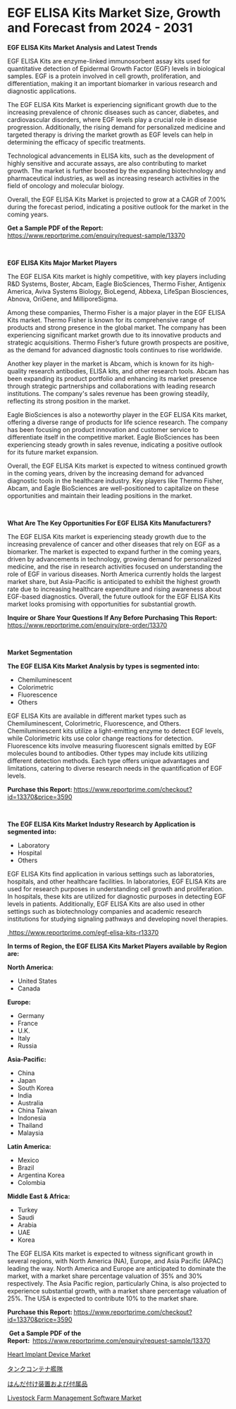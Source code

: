 <p><h1>EGF ELISA Kits Market Size, Growth and Forecast from 2024 - 2031</h1></p><p><strong>EGF ELISA Kits Market Analysis and Latest Trends</strong></p>
<p><p>EGF ELISA Kits are enzyme-linked immunosorbent assay kits used for quantitative detection of Epidermal Growth Factor (EGF) levels in biological samples. EGF is a protein involved in cell growth, proliferation, and differentiation, making it an important biomarker in various research and diagnostic applications.</p><p>The EGF ELISA Kits Market is experiencing significant growth due to the increasing prevalence of chronic diseases such as cancer, diabetes, and cardiovascular disorders, where EGF levels play a crucial role in disease progression. Additionally, the rising demand for personalized medicine and targeted therapy is driving the market growth as EGF levels can help in determining the efficacy of specific treatments.</p><p>Technological advancements in ELISA kits, such as the development of highly sensitive and accurate assays, are also contributing to market growth. The market is further boosted by the expanding biotechnology and pharmaceutical industries, as well as increasing research activities in the field of oncology and molecular biology.</p><p>Overall, the EGF ELISA Kits Market is projected to grow at a CAGR of 7.00% during the forecast period, indicating a positive outlook for the market in the coming years.</p></p>
<p><strong>Get a Sample PDF of the Report:&nbsp;</strong> <a href="https://www.reportprime.com/enquiry/request-sample/13370">https://www.reportprime.com/enquiry/request-sample/13370</a></p>
<p>&nbsp;</p>
<p><strong>EGF ELISA Kits Major Market Players</strong></p>
<p><p>The EGF ELISA Kits market is highly competitive, with key players including R&D Systems, Boster, Abcam, Eagle BioSciences, Thermo Fisher, Antigenix America, Aviva Systems Biology, BioLegend, Abbexa, LifeSpan Biosciences, Abnova, OriGene, and MilliporeSigma. </p><p>Among these companies, Thermo Fisher is a major player in the EGF ELISA Kits market. Thermo Fisher is known for its comprehensive range of products and strong presence in the global market. The company has been experiencing significant market growth due to its innovative products and strategic acquisitions. Thermo Fisher’s future growth prospects are positive, as the demand for advanced diagnostic tools continues to rise worldwide. </p><p>Another key player in the market is Abcam, which is known for its high-quality research antibodies, ELISA kits, and other research tools. Abcam has been expanding its product portfolio and enhancing its market presence through strategic partnerships and collaborations with leading research institutions. The company's sales revenue has been growing steadily, reflecting its strong position in the market.</p><p>Eagle BioSciences is also a noteworthy player in the EGF ELISA Kits market, offering a diverse range of products for life science research. The company has been focusing on product innovation and customer service to differentiate itself in the competitive market. Eagle BioSciences has been experiencing steady growth in sales revenue, indicating a positive outlook for its future market expansion. </p><p>Overall, the EGF ELISA Kits market is expected to witness continued growth in the coming years, driven by the increasing demand for advanced diagnostic tools in the healthcare industry. Key players like Thermo Fisher, Abcam, and Eagle BioSciences are well-positioned to capitalize on these opportunities and maintain their leading positions in the market.</p></p>
<p>&nbsp;</p>
<p><strong>What Are The Key Opportunities For EGF ELISA Kits Manufacturers?</strong></p>
<p><p>The EGF ELISA Kits market is experiencing steady growth due to the increasing prevalence of cancer and other diseases that rely on EGF as a biomarker. The market is expected to expand further in the coming years, driven by advancements in technology, growing demand for personalized medicine, and the rise in research activities focused on understanding the role of EGF in various diseases. North America currently holds the largest market share, but Asia-Pacific is anticipated to exhibit the highest growth rate due to increasing healthcare expenditure and rising awareness about EGF-based diagnostics. Overall, the future outlook for the EGF ELISA Kits market looks promising with opportunities for substantial growth.</p></p>
<p><strong>Inquire or Share Your Questions If Any Before Purchasing This Report:</strong> <a href="https://www.reportprime.com/enquiry/pre-order/13370">https://www.reportprime.com/enquiry/pre-order/13370</a></p>
<p>&nbsp;</p>
<p><strong>Market Segmentation</strong></p>
<p><strong>The EGF ELISA Kits Market Analysis by types is segmented into:</strong></p>
<p><ul><li>Chemiluminescent</li><li>Colorimetric</li><li>Fluorescence</li><li>Others</li></ul></p>
<p><p>EGF ELISA Kits are available in different market types such as Chemiluminescent, Colorimetric, Fluorescence, and Others. Chemiluminescent kits utilize a light-emitting enzyme to detect EGF levels, while Colorimetric kits use color change reactions for detection. Fluorescence kits involve measuring fluorescent signals emitted by EGF molecules bound to antibodies. Other types may include kits utilizing different detection methods. Each type offers unique advantages and limitations, catering to diverse research needs in the quantification of EGF levels.</p></p>
<p><strong>Purchase this Report:&nbsp;</strong><a href="https://www.reportprime.com/checkout?id=13370&price=3590">https://www.reportprime.com/checkout?id=13370&price=3590</a></p>
<p>&nbsp;</p>
<p><strong>The EGF ELISA Kits Market Industry Research by Application is segmented into:</strong></p>
<p><ul><li>Laboratory</li><li>Hospital</li><li>Others</li></ul></p>
<p><p>EGF ELISA Kits find application in various settings such as laboratories, hospitals, and other healthcare facilities. In laboratories, EGF ELISA Kits are used for research purposes in understanding cell growth and proliferation. In hospitals, these kits are utilized for diagnostic purposes in detecting EGF levels in patients. Additionally, EGF ELISA Kits are also used in other settings such as biotechnology companies and academic research institutions for studying signaling pathways and developing novel therapies.</p></p>
<p><a href="https://www.reportprime.com/egf-elisa-kits-r13370">&nbsp;https://www.reportprime.com/egf-elisa-kits-r13370</a></p>
<p><strong>In terms of Region, the EGF ELISA Kits Market Players available by Region are:</strong></p>
<p>
    <p> <strong> North America: </strong>
        <ul>
            <li>United States</li>
            <li>Canada</li>
        </ul>
        </p> 
    <p> <strong> Europe: </strong>
        <ul>
            <li>Germany</li>
            <li>France</li>
            <li>U.K.</li>
            <li>Italy</li>
            <li>Russia</li>
        </ul>
        </p> 
    <p> <strong> Asia-Pacific: </strong>
        <ul>
            <li>China</li>
            <li>Japan</li>
            <li>South Korea</li>
            <li>India</li>
            <li>Australia</li>
            <li>China Taiwan</li>
            <li>Indonesia</li>
            <li>Thailand</li>
            <li>Malaysia</li>
        </ul>
        </p> 
    <p> <strong> Latin America: </strong>
        <ul>
            <li>Mexico</li>
            <li>Brazil</li>
            <li>Argentina Korea</li>
            <li>Colombia</li>
        </ul>
        </p> 
    <p> <strong> Middle East & Africa: </strong>
        <ul>
            <li>Turkey</li>
            <li>Saudi</li>
            <li>Arabia</li>
            <li>UAE</li>
            <li>Korea</li>
        </ul>
    </p>
    </p>
<p><p>The EGF ELISA Kits market is expected to witness significant growth in several regions, with North America (NA), Europe, and Asia Pacific (APAC) leading the way. North America and Europe are anticipated to dominate the market, with a market share percentage valuation of 35% and 30% respectively. The Asia Pacific region, particularly China, is also projected to experience substantial growth, with a market share percentage valuation of 25%. The USA is expected to contribute 10% to the market share.</p></p>
<p><strong>Purchase this Report: </strong><a href="https://www.reportprime.com/checkout?id=13370&price=3590">https://www.reportprime.com/checkout?id=13370&price=3590</a></p>
<p>&nbsp;<strong>Get a Sample PDF of the Report:&nbsp;&nbsp;</strong><a href="https://www.reportprime.com/enquiry/request-sample/13370">https://www.reportprime.com/enquiry/request-sample/13370</a></p>
<p><strong></strong></p>
<p><p><a href="https://github.com/HenrietteMills1/Market-Research-Report-List-1/blob/main/heart-implant-device-market.md">Heart Implant Device Market</a></p><p><a href="https://github.com/GiovaniLeannon/Market-Research-Report-List-1/blob/main/182876880215.md">タンクコンテナ艦隊</a></p><p><a href="https://github.com/DanykaKilback/Market-Research-Report-List-1/blob/main/983799780216.md">はんだ付け装置および付属品</a></p><p><a href="https://github.com/marthawweekle/Market-Research-Report-List-1/blob/main/livestock-farm-management-software-market.md">Livestock Farm Management Software Market</a></p></p>